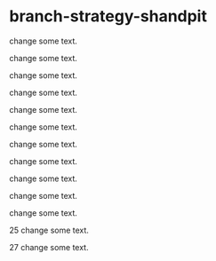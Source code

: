 # branch-strategy-shandpit

change some text.

change some text.

change some text.

change some text.

change some text.

change some text.

change some text.

change some text.

change some text.

change some text.

change some text.

25 change some text.

27 change some text.